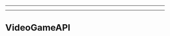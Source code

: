 --------------------------------------------------------------------------------------------
----------------------------------------------------------------------------------------------------
# VideoGameAPI
